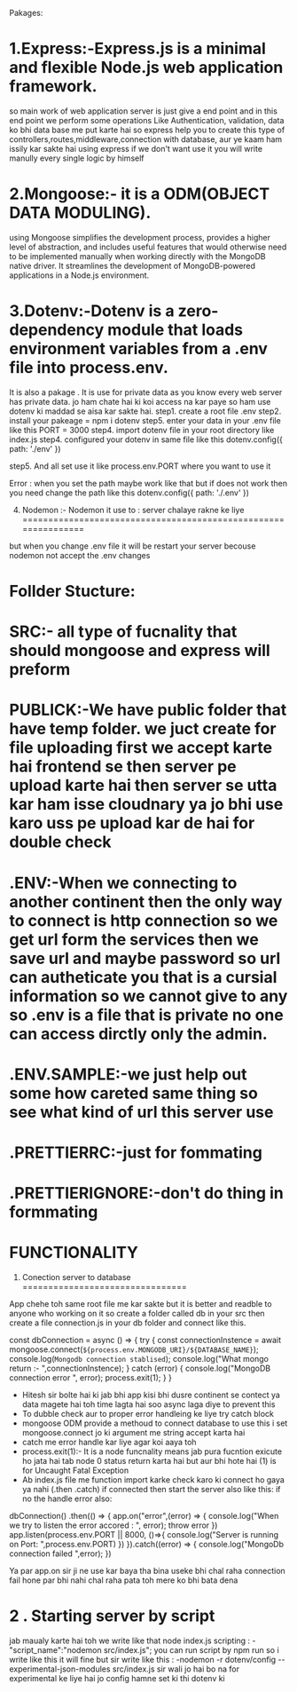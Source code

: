Pakages:

1.Express:-Express.js is a minimal and flexible Node.js web application framework. 
====================================================================================
so main work of web application server is just give a end point and in this end point we perform some operations
Like Authentication, validation, data ko bhi data base me put karte hai so express help you to create this type of controllers,routes,middleware,connection with database,
aur ye kaam ham issily kar sakte hai using express if we don't want use it you will write manully every single logic by himself 


2.Mongoose:- it is a ODM(OBJECT DATA MODULING).
========================================================
using Mongoose simplifies the development process, provides a higher level of abstraction, and includes useful features that would otherwise need to be implemented manually when working directly with the MongoDB native driver. It streamlines the development of MongoDB-powered applications in a Node.js environment.

3.Dotenv:-Dotenv is a zero-dependency module that loads environment variables from a .env file into process.env. 
====================================================================================================================

It is also a pakage . It is use for private data as you know every web server has private data. jo ham chate hai ki koi access na kar paye so ham use dotenv ki maddad se aisa kar sakte hai.
step1. create a root file .env
step2. install your pakeage = npm i dotenv
step5. enter your data in your .env file like this
    PORT = 3000
step4. import dotenv file in your root directory like index.js
step4. configured your dotenv in same file like this
    dotenv.config({
    path: './env'
    })

step5. And all set use it like process.env.PORT where you want to use it

Error : when you set the path maybe work like that but if does not work then you need change the path like this 
    dotenv.config({
    path: './.env'
    })

4. Nodemon :- Nodemon it use to : server chalaye rakne ke liye
===============================================================

but when you change .env file it will be restart your server becouse nodemon not accept the .env changes


Follder Stucture:
==================

SRC:- all type of fucnality that should mongoose and express will preform
===========================================================================
PUBLICK:-We have public folder that have temp folder. we juct create for file uploading first we accept karte hai frontend se then server pe upload karte hai then server se utta kar ham isse cloudnary ya jo bhi use karo uss pe upload kar de hai for double check 
================================================================================================================
.ENV:-When we connecting to another continent then the only way to connect is http connection so we get url form the services then we save url and maybe password so url can autheticate you that is a cursial information so we cannot give to any so .env is a file that is private no one can access dirctly only the admin.
===============================================================================================================

.ENV.SAMPLE:-we just help out some how careted same thing so see what kind of url this server use
==================================================================================================
.PRETTIERRC:-just for fommating 
=====================================
.PRETTIERIGNORE:-don't do thing in formmating
=====================================================


FUNCTIONALITY
===============

1. Conection server to database
================================

App chehe toh same root file me kar sakte but it is better and readble to anyone who working on it so create a folder called db in your src then create a file connection.js in your db folder and connect like this.

const dbConnection = async () => {
    try {
        const connectionInstence = await mongoose.connect(`${process.env.MONGODB_URI}/${DATABASE_NAME}`);
        console.log(`Mongodb connection stablised`);
        console.log("What mongo return :- ",connectionInstence);
    } catch (error) {
        console.log("MongoDB connection error ", error);
        process.exit(1);
    }
}

- Hitesh sir bolte hai ki jab bhi app kisi bhi dusre continent se contect ya data magete hai toh time lagta hai    soo async laga diye to prevent this
- To dubble check aur to proper error handleing ke liye try catch block 
- mongoose ODM provide a methoud to connect database to use this i set mongoose.connect jo ki argument me string accept karta hai 
- catch me error handle kar liye agar koi aaya toh 
- process.exit(1):- It is a node funcnality means jab pura fucntion exicute ho jata hai tab node 0 status return karta hai but aur bhi hote hai (1) is for  Uncaught Fatal Exception
- Ab index.js file me function import karke check karo ki connect ho gaya ya nahi (.then .catch) if connected then start the server also like this:
if no the handle error also:

dbConnection()
.then(() => {
    app.on("error",(error) => {
        console.log("When we try to listen the error accored : ", error);
        throw error
    })
    app.listen(process.env.PORT || 8000, ()=>{
        console.log("Server is running on Port: ",process.env.PORT)
    })
}).catch((error) => {
    console.log("MongoDb connection failed ",error);
})

Ya par app.on sir ji ne use kar baya tha bina useke bhi chal raha connection fail hone par bhi nahi chal raha pata toh mere ko bhi bata dena

2 . Starting server by script
===========================
jab maualy karte hai toh we write like that node index.js
scripting : - 
"script_name":"nodemon src/index.js";
you can run script by npm run 
so i write like this it will fine but 
sir write like this : -nodemon -r dotenv/config --experimental-json-modules src/index.js
sir wali jo hai bo na for experimental ke liye hai jo config hamne set ki thi dotenv ki 


